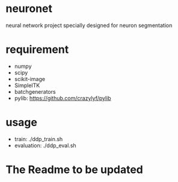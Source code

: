 # neuronet
neural network project specially designed for neuron segmentation

# requirement
- numpy
- scipy
- scikit-image
- SimpleITK
- batchgenerators
- pylib: https://github.com/crazylyf/pylib

# usage
- train: ./ddp_train.sh
- evaluation: ./ddp_eval.sh

# The Readme to be updated
